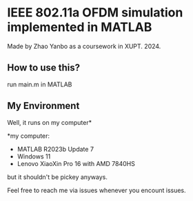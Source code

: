 # IEEE 802.11a OFDM simulation implemented in MATLAB

Made by Zhao Yanbo as a coursework in XUPT. 2024.

## How to use this?

run main.m in MATLAB

## My Environment

Well, it runs on my computer*

*my computer:

- MATLAB R2023b Update 7
- Windows 11
- Lenovo XiaoXin Pro 16 with AMD 7840HS

but it shouldn't be pickey anyways.

Feel free to reach me via issues whenever you encount issues.
